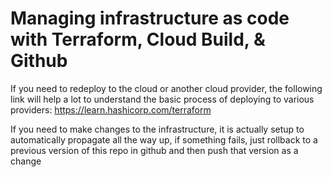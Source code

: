 # Managing infrastructure as code with Terraform, Cloud Build, & Github

If you need to redeploy to the cloud or another cloud provider, 
the following link will help a lot to understand the basic process 
of deploying to various providers:
https://learn.hashicorp.com/terraform

If you need to make changes to the infrastructure, 
it is actually setup to automatically propagate all the way up, 
if something fails, just rollback to a previous version of this repo in github
and then push that version as a change